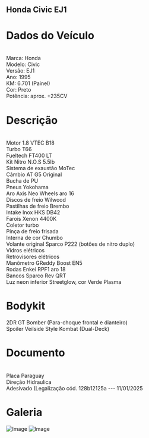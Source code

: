 ## Honda Civic EJ1
<h1>Dados do Veículo</h1>
<br>
Marca: Honda
<br>
Modelo: Civic
<br>
Versão: EJ1
<br>
Ano: 1995
<br>
KM: 6.701 (Painel)
<br>
Cor: Preto
<br>
Potência: aprox. +235CV

<h1>Descrição</h1>
<br>
Motor 1.8 VTEC B18
<br>
Turbo T66
<br>
Fueltech FT400 LT
<br>
Kit Nitro N.O.S 5.5lb
<br>
Sistema de exaustão MoTec
<br>
Câmbio AT G5 Original
<br>
Bucha de PU
<br>
Pneus Yokohama
<br>
Aro Axis Neo Wheels aro 16
<br>
Discos de freio Wilwood
<br>
Pastilhas de freio Brembo
<br>
Intake Inox HKS DB42
<br>
Farois Xenon 4400K
<br>
Coletor turbo
<br>
Pinça de freio frisada
<br>
Interna de cor Chumbo
<br>
Volante original Sparco P222 (botôes de nitro duplo)
<br>
Vidros elétricos
<br>
Retrovisores elétricos
<br>
Manômetro GReddy Boost EN5
<br>
Rodas Enkei RPF1 aro 18
<br>
Bancos Sparco Rev QRT
<br>
Luz neon inferior Streetglow, cor Verde Plasma

<h1>Bodykit</h1>

2DR GT Bomber (Para-choque frontal e dianteiro)
<br>
Spoiler Veilside Style Kombat (Dual-Deck)

<h1>Documento</h1>
<br>
Placa Paraguay
<br>
Direção Hidraulica
<br>
Adesivado (Legalização cód. 128b12125a --- 11/01/2025
<br>

<h1>Galeria</h1>

![Image](https://github.com/user-attachments/assets/f63d61b3-01d4-4a82-af6c-2f22f74ec905)
![Image](https://github.com/user-attachments/assets/48be0c18-4094-4b9b-b460-a4bca97d9893)
